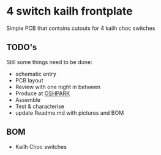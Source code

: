# 4 switch kailh frontplate
Simple PCB that contains cutouts for 4 kailh choc switches
## TODO's
Still some things need to be done:
* schematic entry 
* PCB layout
* Review with one night in between
* Produce at [OSHPARK](https://oshpark.com/)
* Assemble
* Test & characterise
* update Readme.md with pictures and BOM
## BOM
* Kailh Choc switches



